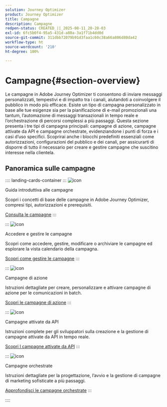 ```yaml
---
solution: Journey Optimizer
product: Journey Optimizer
title: Campagne
description: Campagne
redpen-status: CREATED_||_2025-08-11_20-28-03
exl-id: 6fc5b0f4-95a5-431d-a80a-3a1f71b4dd0d
source-git-commit: 311dbb72079b91d3faa1c60c38a66a806d80da42
workflow-type: ht
source-wordcount: '210'
ht-degree: 100%

---
```


# Campagne{#section-overview}

Le campagne in Adobe Journey Optimizer ti consentono di inviare messaggi personalizzati, tempestivi e di impatto tra i canali, aiutandoti a coinvolgere il pubblico in modo più efficace. Esiste un tipo di campagna personalizzato in base alle tue esigenze sia per la pianificazione di e-mail promozionali una tantum, l’automazione di messaggi transazionali in tempo reale e l’orchestrazione di percorsi complessi a più passaggi. Questa sezione presenta i tre tipi di campagna principali: campagne di azione, campagne attivate da API e campagne orchestrate, evidenziandone i punti di forza e i casi d’uso specifici. Scoprirai anche i blocchi predefiniti essenziali come autorizzazioni, configurazioni del pubblico e dei canali, per assicurarti di disporre di tutto il necessario per creare e gestire campagne che suscitino interesse nella clientela.

## Panoramica sulle campagne

:::: landing-cards-container
:::
![icon](https://cdn.experienceleague.adobe.com/icons/circle-play.svg?lang=it)

Guida introduttiva alle campagne

Scopri i concetti di base delle campagne in Adobe Journey Optimizer, compresi tipi, autorizzazioni e prerequisiti.

[Consulta le campagne](../using/campaigns/get-started-with-campaigns.md)
:::

:::
![icon](https://cdn.experienceleague.adobe.com/icons/list-check.svg?lang=it)

Accedere e gestire le campagne

Scopri come accedere, gestire, modificare o archiviare le campagne ed esplorare la vista calendario della campagna.

[Scopri come gestire le campagne](../using/campaigns/manage-campaigns.md)
:::

:::
![icon](https://cdn.experienceleague.adobe.com/icons/bullseye.svg?lang=it)

Campagne di azione

Istruzioni dettagliate per creare, personalizzare e attivare campagne di azione per le comunicazioni in batch.

[Scopri le campagne di azione](action-campaigns-landing-page.md)
:::

:::
![icon](https://cdn.experienceleague.adobe.com/icons/code-branch.svg?lang=it)

Campagne attivate da API

Istruzioni complete per gli sviluppatori sulla creazione e la gestione di campagne attivate da API in tempo reale.

[Scopri l campagne attivate da API](api-triggered-campaigns-landing-page.md)
:::

:::
![icon](https://cdn.experienceleague.adobe.com/icons/puzzle-piece.svg?lang=it)

Campagne orchestrate

Istruzioni dettagliate per la progettazione, l’avvio e la gestione di campagne di marketing sofisticate a più passaggi.

[Approfondisci le campagne orchestrate](orchestrated-campaigns-landing-page.md)
:::

::::

